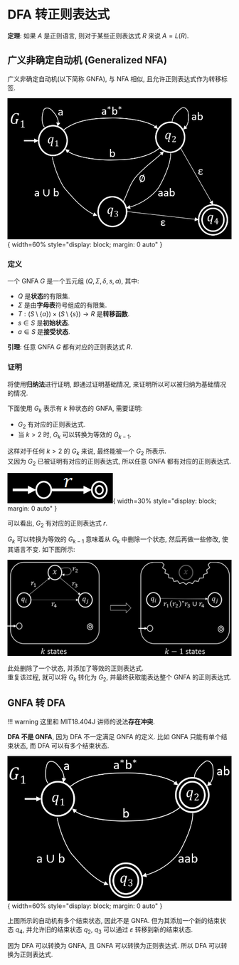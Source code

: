 # DFA 转正则表达式

**定理**: 如果 $A$ 是正则语言, 则对于某些正则表达式 $R$ 来说 $A = L(R)$.

## 广义非确定自动机 (Generalized NFA)

广义非确定自动机(以下简称 GNFA), 与 NFA 相似, 且允许正则表达式作为转移标签.

![GNFA](assets/gnfa.png){ width=60% style="display: block; margin: 0 auto" }  

### 定义

一个 GNFA $G$ 是一个五元组 $(Q, \Sigma, \delta, s, a)$, 其中:

- $Q$ 是**状态**的有限集.
- $\Sigma$ 是由**字母表**符号组成的有限集.
- $T: (S \setminus \{a\}) \times (S \setminus \{s\}) \rightarrow R$ 是**转移函数**.
- $s \in S$ 是**初始状态**.
- $a \in S$ 是**接受状态**.

**引理**: 任意 GNFA $G$ 都有对应的正则表达式 $R$.

### 证明

将使用**归纳法**进行证明, 即通过证明基础情况, 来证明所以可以被归纳为基础情况的情况.

下面使用 $G_k$ 表示有 $k$ 种状态的 GNFA, 需要证明:

- $G_2$ 有对应的正则表达式.
- 当 $k > 2$ 时, $G_k$ 可以转换为等效的 $G_{k - 1}$.

这样对于任何 $k > 2$ 的 $G_k$ 来说, 最终能被一个 $G_2$ 所表示.  
又因为 $G_2$ 已被证明有对应的正则表达式, 所以任意 GNFA 都有对应的正则表达式.

![](assets/gnfa_basis.png){ width=30% style="display: block; margin: 0 auto" }  

可以看出, $G_2$ 有对应的正则表达式 $r$.

$G_k$ 可以转换为等效的 $G_{k - 1}$ 意味着从 $G_k$ 中删除一个状态, 然后再做一些修改, 使其语言不变. 如下图所示:

![](assets/k_to_k-1_gnfa.png)  

此处删除了一个状态, 并添加了等效的正则表达式.  
重复该过程, 就可以将 $G_k$ 转化为 $G_2$, 并最终获取能表达整个 GNFA 的正则表达式.

## GNFA 转 DFA

!!! warning
    这里和 MIT18.404J 讲师的说法**存在冲突**.

**DFA 不是 GNFA**, 因为 DFA 不一定满足 GNFA 的定义. 比如 GNFA 只能有单个结束状态, 而 DFA 可以有多个结束状态.

![](assets/gnfa-like.png){ width=60% style="display: block; margin: 0 auto" }  

上图所示的自动机有多个结束状态, 因此不是 GNFA. 但为其添加一个新的结束状态 $q_4$, 并允许旧的结束状态 $q_2$, $q_3$ 可以通过 $\varepsilon$ 转移到新的结束状态.

因为 DFA 可以转换为 GNFA, 且 GNFA 可以转换为正则表达式. 所以 DFA 可以转换为正则表达式.
